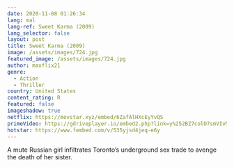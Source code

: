 ```yaml
---
date: 2020-11-08 01:26:34
lang: mal
lang-ref: Sweet Karma (2009)
lang_selector: false
layout: post
title: Sweet Karma (2009)
image: /assets/images/724.jpg
featured_image: /assets/images/724.jpg
author: maxflix21
genre:
  - Action
  - Thriller
country: United States
content_rating: R
featured: false
imageshadow: true
netflix: https://movstar.xyz/embed/6ZafAlHXcEyYvQS
primeVideo: https://gdriveplayer.io/embed2.php?link=y%252BZ7colO7smVIvMmwDzyqQeIBB5LmmZgLJtkNPMjaRtHXyWU9JDFkbyDy39MK0foQsJCTYtDTpDQ9NHrAQT73n%252FLNM%252FqiZndVM5Qkmrbal6Mz4C%252BC%252FffCl8j9HBK9FEJRfGRlyNZClyPMCcnEMyVZ0%252BRxHJdE5gEF7xp3afIKYqDolNw9R%252Fj7EOV6DdE6%252F6eU%253D
hotstar: https://www.fembed.com/v/535yjsd4jeq-e6y
---
```

A mute Russian girl infiltrates Toronto’s underground sex trade to avenge the death of her sister.